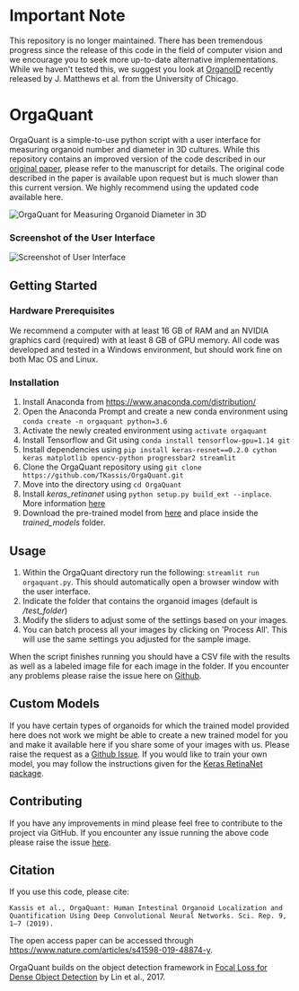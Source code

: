 # Important Note
This repository is no longer maintained. There has been tremendous progress since the release of this code in the field of computer vision and we encourage you to seek more up-to-date alternative implementations. While we haven't tested this, we suggest you look at [OrganoID](https://github.com/jono-m/OrganoID) recently released by J. Matthews et al. from the University of Chicago.


# OrgaQuant
OrgaQuant is a simple-to-use python script with a user interface for measuring organoid number and diameter in 3D cultures.
While this repository contains an improved version of the code described in our [original paper](https://www.nature.com/articles/s41598-019-48874-y),
please refer to the manuscript for details. The original code described in the paper is available upon request
but is much slower than this current version. We highly recommend using the updated code available here.

![OrgaQuant for Measuring Organoid Diameter in 3D](/readme_images/Figure_1_From_Paper.jpg)

### Screenshot of the User Interface
![Screenshot of User Interface](/readme_images/screenshot.jpg)

## Getting Started
### Hardware Prerequisites
We recommend a computer with at least 16 GB of RAM and an NVIDIA graphics card (required) with at least 8 GB of GPU memory.
All code was developed and tested in a Windows environment, but should work fine on both Mac OS and Linux.

### Installation
1. Install Anaconda from https://www.anaconda.com/distribution/
2. Open the Anaconda Prompt and create a new conda environment using `conda create -n orgaquant python=3.6`
3. Activate the newly created environment using `activate orgaquant`
4. Install Tensorflow and Git using `conda install tensorflow-gpu=1.14 git`
5. Install dependencies using `pip install keras-resnet==0.2.0 cython keras matplotlib opencv-python progressbar2 streamlit`
6. Clone the OrgaQuant repository using `git clone https://github.com/TKassis/OrgaQuant.git`
7. Move into the directory using `cd OrgaQuant`
8. Install _keras_retinanet_ using `python setup.py build_ext --inplace`. More information [here](https://github.com/fizyr/keras-retinanet)
9. Download the pre-trained model from [here](https://github.com/TKassis/OrgaQuant/releases/download/v0.2/orgaquant_intestinal_v3.h5) and place inside the _trained_models_ folder.

## Usage
1. Within the OrgaQuant directory run the following: `streamlit run orgaquant.py`. This should automatically open a browser window with the user interface.
2. Indicate the folder that contains the organoid images (default is _/test_folder_)
3. Modify the sliders to adjust some of the settings based on your images.
4. You can batch process all your images by clicking on 'Process All'. This will use the same settings you adjusted for the sample image.

When the script finishes running you should have a CSV file with the results as well as a labeled image file for each image in the folder.
If you encounter any problems please raise the issue here on [Github](https://github.com/TKassis/OrgaQuant/issues).

## Custom Models
If you have certain types of organoids for which the trained model provided here does not work we might be able to create a new trained model for you and make it available here if you share some of your images with us.
Please raise the request as a [Github Issue](https://github.com/TKassis/OrgaQuant/issues). If you would like to train your own model, you may follow the instructions given for the
[Keras RetinaNet package](https://github.com/fizyr/keras-retinanet).

## Contributing
If you have any improvements in mind please feel free to contribute to the project via GitHub. If you encounter any issue running the above code please raise the issue [here](https://github.com/TKassis/OrgaQuant/issues).

## Citation
If you use this code, please cite:
```
Kassis et al., OrgaQuant: Human Intestinal Organoid Localization and Quantification Using Deep Convolutional Neural Networks. Sci. Rep. 9, 1–7 (2019).
```
The open access paper can be accessed through https://www.nature.com/articles/s41598-019-48874-y.

OrgaQuant builds on the object detection framework in [Focal Loss for Dense Object Detection](https://arxiv.org/abs/1708.02002) by Lin et al., 2017.
